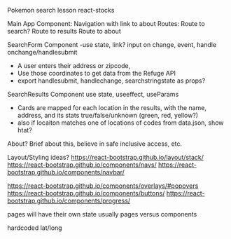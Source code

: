 Pokemon search lesson
react-stocks

Main App Component:
Navigation with link to about
Routes:
Route to search?
Route to results
Route to about

SearchForm Component
-use state, link?
input on change, event, handle onchange/handlesubmit
- A user enters their address or zipcode, 
- Use those coordinates to get data from the Refuge API
- export handlesubmit, handlechange, searchstringstate as props?

SearchResults Component
use state, useeffect, useParams
- Cards are mapped for each location in the results, with the name, address, and its stats true/false/unknown (green, red, yellow?)
- also if locaiton matches one of locations of codes from data.json, show htat? 




About?
Brief about this, believe in safe inclusive access, etc. 

Layout/Styling ideas?
https://react-bootstrap.github.io/layout/stack/
https://react-bootstrap.github.io/components/navs/
https://react-bootstrap.github.io/components/navbar/ 

https://react-bootstrap.github.io/components/overlays/#popovers
https://react-bootstrap.github.io/components/buttons/
https://react-bootstrap.github.io/components/progress/


pages will have their own state usually
pages versus components

hardcoded lat/long 

